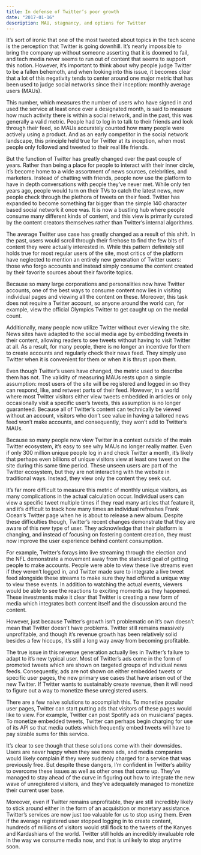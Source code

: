 ```yaml
---
title: In defense of Twitter’s poor growth
date: "2017-01-16"
description: MAU, stagnancy, and options for Twitter
---
```


It’s sort of ironic that one of the most tweeted about topics in the tech scene is the perception that Twitter is going downhill. It’s nearly impossible to bring the company up without someone asserting that it is doomed to fail, and tech media never seems to run out of content that seems to support this notion. However, it’s important to think about why people judge Twitter to be a fallen behemoth, and when looking into this issue, it becomes clear that a lot of this negativity tends to center around one major metric that has been used to judge social networks since their inception: monthly average users (MAUs).


This number, which measures the number of users who have signed in and used the service at least once over a designated month, is said to measure how much activity there is within a social network, and in the past, this was generally a valid metric. People had to log in to talk to their friends and look through their feed, so MAUs accurately counted how many people were actively using a product. And as an early competitor in the social network landscape, this principle held true for Twitter at its inception, when most people only followed and tweeted to their real life friends.


But the function of Twitter has greatly changed over the past couple of years. Rather than being a place for people to interact with their inner circle, it’s become home to a wide assortment of news sources, celebrities, and marketers. Instead of chatting with friends, people now use the platform to have in depth conversations with people they’ve never met. While only ten years ago, people would turn on their TVs to catch the latest news, now people check through the plethora of tweets on their feed. Twitter has expanded to become something far bigger than the simple 140 character based social network it once was. It is now a bustling hub where people consume many different kinds of content, and this view is primarily curated by the content creators themselves rather than Twitter’s internal algorithms.


The average Twitter use case has greatly changed as a result of this shift. In the past, users would scroll through their firehose to find the few bits of content they were actually interested in. While this pattern definitely still holds true for most regular users of the site, most critics of the platform have neglected to mention an entirely new generation of Twitter users: those who forgo accounts and instead simply consume the content created by their favorite sources about their favorite topics.


Because so many large corporations and personalities now have Twitter accounts, one of the best ways to consume content now lies in visiting individual pages and viewing all the content on these. Moreover, this task does not require a Twitter account, so anyone around the world can, for example, view the official Olympics Twitter to get caught up on the medal count.


Additionally, many people now utilize Twitter without ever viewing the site. News sites have adapted to the social media age by embedding tweets in their content, allowing readers to see tweets without having to visit Twitter at all. As a result, for many people, there is no longer an incentive for them to create accounts and regularly check their news feed. They simply use Twitter when it is convenient for them or when it is thrust upon them.


Even though Twitter’s users have changed, the metric used to describe them has not. The validity of measuring MAUs rests upon a simple assumption: most users of the site will be registered and logged in so they can respond, like, and retweet parts of their feed. However, in a world where most Twitter visitors either view tweets embedded in articles or only occasionally visit a specific user’s tweets, this assumption is no longer guaranteed. Because all of Twitter’s content can technically be viewed without an account, visitors who don’t see value in having a tailored news feed won’t make accounts, and consequently, they won’t add to Twitter’s MAUs.


Because so many people now view Twitter in a context outside of the main Twitter ecosystem, it’s easy to see why MAUs no longer really matter. Even if only 300 million unique people log in and check Twitter a month, it’s likely that perhaps even billions of unique visitors view at least one tweet on the site during this same time period. These unseen users are part of the Twitter ecosystem, but they are not interacting with the website in traditional ways. Instead, they view only the content they seek out.


It’s far more difficult to measure this metric of monthly unique visitors, as many complications in the actual calculation occur. Individual users can view a specific tweet multiple times if they read many articles that feature it, and it’s difficult to track how many times an individual refreshes Frank Ocean’s Twitter page when he is about to release a new album. Despite these difficulties though, Twitter’s recent changes demonstrate that they are aware of this new type of user. They acknowledge that their platform is changing, and instead of focusing on fostering content creation, they must now improve the user experience behind content consumption.


For example, Twitter’s forays into live streaming through the election and the NFL demonstrate a movement away from the standard goal of getting people to make accounts. People were able to view these live streams even if they weren’t logged in, and Twitter made sure to integrate a live tweet feed alongside these streams to make sure they had offered a unique way to view these events. In addition to watching the actual events, viewers would be able to see the reactions to exciting moments as they happened. These investments make it clear that Twitter is creating a new form of media which integrates both content itself and the discussion around the content.


However, just because Twitter’s growth isn’t problematic on it’s own doesn’t mean that Twitter doesn’t have problems. Twitter still remains massively unprofitable, and though it’s revenue growth has been relatively solid besides a few hiccups, it’s still a long way away from becoming profitable.


The true issue in this revenue generation actually lies in Twitter’s failure to adapt to it’s new typical user. Most of Twitter’s ads come in the form of promoted tweets which are shown on targeted groups of individual news feeds. Consequently, ads are not shown on either embedded tweets or specific user pages, the new primary use cases that have arisen out of the new Twitter. If Twitter wants to sustainably create revenue, then it will need to figure out a way to monetize these unregistered users.


There are a few naive solutions to accomplish this. To monetize popular user pages, Twitter can start putting ads that visitors of these pages would like to view. For example, Twitter can post Spotify ads on musicians’ pages. To monetize embedded tweets, Twitter can perhaps begin charging for use of its API so that media outlets which frequently embed tweets will have to pay sizable sums for this service.

It’s clear to see though that these solutions come with their downsides. Users are never happy when they see more ads, and media companies would likely complain if they were suddenly charged for a service that was previously free. But despite these dangers, I’m confident in Twitter’s ability to overcome these issues as well as other ones that come up. They’ve managed to stay ahead of the curve in figuring out how to integrate the new wave of unregistered visitors, and they’ve adequately managed to monetize their current user base.


Moreover, even if Twitter remains unprofitable, they are still incredibly likely to stick around either in the form of an acquisition or monetary assistance. Twitter’s services are now just too valuable for us to stop using them. Even if the average registered user stopped logging in to create content, hundreds of millions of visitors would still flock to the tweets of the Kanyes and Kardashians of the world. Twitter still holds an incredibly invaluable role in the way we consume media now, and that is unlikely to stop anytime soon.